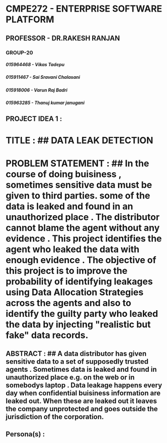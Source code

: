 # CMPE272 - ENTERPRISE SOFTWARE PLATFORM
## PROFESSOR - DR.RAKESH RANJAN
### GROUP-20
 ##### 015964468 - Vikas Tadepu
 ##### 015911467 - Sai Sravani Chalasani
 ##### 015918006 - Varun Raj Badri
 ##### 015963285 - Thanuj kumar janugani
  
## PROJECT IDEA 1 : 
   
   # TITLE : ## DATA LEAK DETECTION
   # PROBLEM STATEMENT : ## In the course of doing buisiness , sometimes sensitive data must be given to third parties. some of the data is leaked and found in an unauthorized place . The distributor cannot blame the agent without any evidence . This project identifies the agent who leaked the data with enough evidence . The objective of this project is to improve the probability of identifying leakages using Data Allocation Strategies across the agents and also to identify the guilty party who leaked the data by injecting "realistic but fake" data records.
   ## ABSTRACT : ## A data distributor has given sensitive data to a set of supposedly trusted agents . Sometimes data is leaked and found in unauthorized place e.g. on the web or in somebodys laptop . Data leakage happens every day when confidential buisiness information are leaked out. When these are leaked out it leaves the company unprotected and goes outside the jurisdiction of the corporation.
   ## Persona(s) : ## 
   

